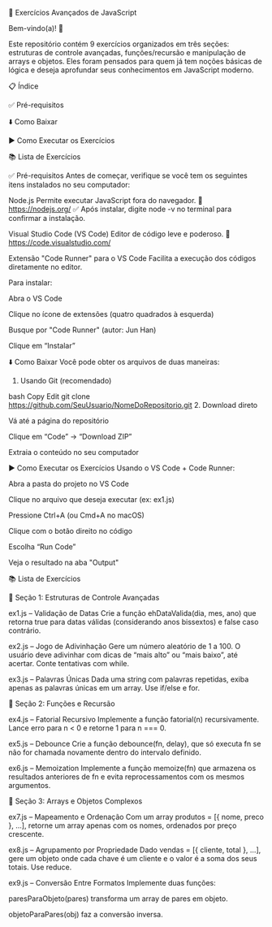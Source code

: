 🧠 Exercícios Avançados de JavaScript

Bem-vindo(a)! 👋

Este repositório contém 9 exercícios organizados em três seções: estruturas de controle avançadas, funções/recursão e manipulação de arrays e objetos. Eles foram pensados para quem já tem noções básicas de lógica e deseja aprofundar seus conhecimentos em JavaScript moderno.


📋 Índice

✅ Pré-requisitos

⬇️ Como Baixar

▶️ Como Executar os Exercícios

📚 Lista de Exercícios



✅ Pré-requisitos
Antes de começar, verifique se você tem os seguintes itens instalados no seu computador:

Node.js
Permite executar JavaScript fora do navegador.
🔗 https://nodejs.org/
✅ Após instalar, digite node -v no terminal para confirmar a instalação.

Visual Studio Code (VS Code)
Editor de código leve e poderoso.
🔗 https://code.visualstudio.com/

Extensão "Code Runner" para o VS Code
Facilita a execução dos códigos diretamente no editor.

Para instalar:

Abra o VS Code

Clique no ícone de extensões (quatro quadrados à esquerda)

Busque por "Code Runner" (autor: Jun Han)

Clique em “Instalar”



⬇️ Como Baixar
Você pode obter os arquivos de duas maneiras:

1. Usando Git (recomendado)

bash
Copy
Edit
git clone https://github.com/SeuUsuario/NomeDoRepositorio.git
2. Download direto

Vá até a página do repositório

Clique em “Code” → “Download ZIP”

Extraia o conteúdo no seu computador




▶️ Como Executar os Exercícios
Usando o VS Code + Code Runner:

Abra a pasta do projeto no VS Code

Clique no arquivo que deseja executar (ex: ex1.js)

Pressione Ctrl+A (ou Cmd+A no macOS)

Clique com o botão direito no código

Escolha “Run Code”

Veja o resultado na aba "Output"




📚 Lista de Exercícios

🧩 Seção 1: Estruturas de Controle Avançadas

ex1.js – Validação de Datas
Crie a função ehDataValida(dia, mes, ano) que retorna true para datas válidas (considerando anos bissextos) e false caso contrário.

ex2.js – Jogo de Adivinhação
Gere um número aleatório de 1 a 100. O usuário deve adivinhar com dicas de “mais alto” ou “mais baixo”, até acertar. Conte tentativas com while.

ex3.js – Palavras Únicas
Dada uma string com palavras repetidas, exiba apenas as palavras únicas em um array. Use if/else e for.


🔁 Seção 2: Funções e Recursão

ex4.js – Fatorial Recursivo
Implemente a função fatorial(n) recursivamente. Lance erro para n < 0 e retorne 1 para n === 0.

ex5.js – Debounce
Crie a função debounce(fn, delay), que só executa fn se não for chamada novamente dentro do intervalo definido.

ex6.js – Memoization
Implemente a função memoize(fn) que armazena os resultados anteriores de fn e evita reprocessamentos com os mesmos argumentos.


🧮 Seção 3: Arrays e Objetos Complexos

ex7.js – Mapeamento e Ordenação
Com um array produtos = [{ nome, preco }, …], retorne um array apenas com os nomes, ordenados por preço crescente.

ex8.js – Agrupamento por Propriedade
Dado vendas = [{ cliente, total }, …], gere um objeto onde cada chave é um cliente e o valor é a soma dos seus totais. Use reduce.

ex9.js – Conversão Entre Formatos
Implemente duas funções:

paresParaObjeto(pares) transforma um array de pares em objeto.

objetoParaPares(obj) faz a conversão inversa.

